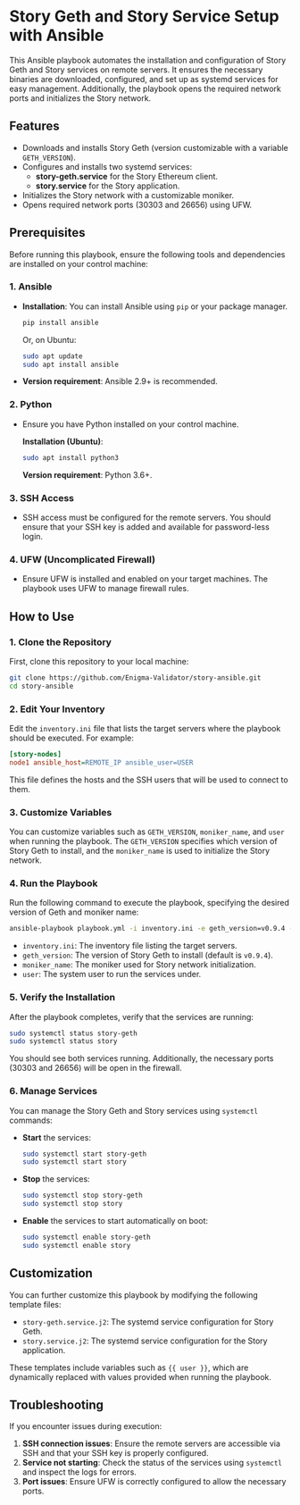 # Story Geth and Story Service Setup with Ansible

This Ansible playbook automates the installation and configuration of Story Geth and Story services on remote servers. It ensures the necessary binaries are downloaded, configured, and set up as systemd services for easy management. Additionally, the playbook opens the required network ports and initializes the Story network.

## Features

- Downloads and installs Story Geth (version customizable with a variable `GETH_VERSION`).
- Configures and installs two systemd services:
  - **story-geth.service** for the Story Ethereum client.
  - **story.service** for the Story application.
- Initializes the Story network with a customizable moniker.
- Opens required network ports (30303 and 26656) using UFW.

## Prerequisites

Before running this playbook, ensure the following tools and dependencies are installed on your control machine:

### 1. Ansible
- **Installation**: You can install Ansible using `pip` or your package manager.

    ```bash
    pip install ansible
    ```

    Or, on Ubuntu:

    ```bash
    sudo apt update
    sudo apt install ansible
    ```

- **Version requirement**: Ansible 2.9+ is recommended.

### 2. Python
- Ensure you have Python installed on your control machine.
  
  **Installation (Ubuntu)**:

  ```bash
  sudo apt install python3
  ```

  **Version requirement**: Python 3.6+.

### 3. SSH Access
- SSH access must be configured for the remote servers. You should ensure that your SSH key is added and available for password-less login.

### 4. UFW (Uncomplicated Firewall)
- Ensure UFW is installed and enabled on your target machines. The playbook uses UFW to manage firewall rules.

## How to Use

### 1. Clone the Repository

First, clone this repository to your local machine:

```bash
git clone https://github.com/Enigma-Validator/story-ansible.git
cd story-ansible
```

### 2. Edit Your Inventory

Edit the `inventory.ini` file that lists the target servers where the playbook should be executed. For example:

```ini
[story-nodes]
node1 ansible_host=REMOTE_IP ansible_user=USER
```

This file defines the hosts and the SSH users that will be used to connect to them.

### 3. Customize Variables

You can customize variables such as `GETH_VERSION`, `moniker_name`, and `user` when running the playbook. The `GETH_VERSION` specifies which version of Story Geth to install, and the `moniker_name` is used to initialize the Story network.

### 4. Run the Playbook

Run the following command to execute the playbook, specifying the desired version of Geth and moniker name:

```bash
ansible-playbook playbook.yml -i inventory.ini -e geth_version=v0.9.4 -e moniker_name="your-moniker" -e user="your-user"
```

- `inventory.ini`: The inventory file listing the target servers.
- `geth_version`: The version of Story Geth to install (default is `v0.9.4`).
- `moniker_name`: The moniker used for Story network initialization.
- `user`: The system user to run the services under.

### 5. Verify the Installation

After the playbook completes, verify that the services are running:

```bash
sudo systemctl status story-geth
sudo systemctl status story
```

You should see both services running. Additionally, the necessary ports (30303 and 26656) will be open in the firewall.

### 6. Manage Services

You can manage the Story Geth and Story services using `systemctl` commands:

- **Start** the services:

    ```bash
    sudo systemctl start story-geth
    sudo systemctl start story
    ```

- **Stop** the services:

    ```bash
    sudo systemctl stop story-geth
    sudo systemctl stop story
    ```

- **Enable** the services to start automatically on boot:

    ```bash
    sudo systemctl enable story-geth
    sudo systemctl enable story
    ```

## Customization

You can further customize this playbook by modifying the following template files:
- `story-geth.service.j2`: The systemd service configuration for Story Geth.
- `story.service.j2`: The systemd service configuration for the Story application.

These templates include variables such as `{{ user }}`, which are dynamically replaced with values provided when running the playbook.

## Troubleshooting

If you encounter issues during execution:
1. **SSH connection issues**: Ensure the remote servers are accessible via SSH and that your SSH key is properly configured.
2. **Service not starting**: Check the status of the services using `systemctl` and inspect the logs for errors.
3. **Port issues**: Ensure UFW is correctly configured to allow the necessary ports.
